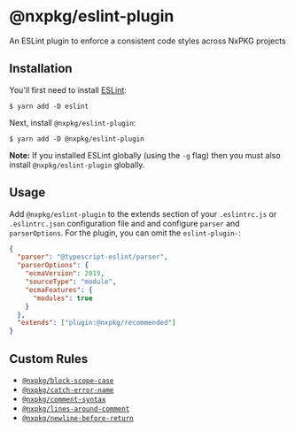# @nxpkg/eslint-plugin

An ESLint plugin to enforce a consistent code styles across NxPKG projects

## Installation

You'll first need to install [ESLint](http://eslint.org):

```
$ yarn add -D eslint
```

Next, install `@nxpkg/eslint-plugin`:

```
$ yarn add -D @nxpkg/eslint-plugin
```

**Note:** If you installed ESLint globally (using the `-g` flag) then you must also install `@nxpkg/eslint-plugin` globally.

## Usage

Add `@nxpkg/eslint-plugin` to the extends section of your `.eslintrc.js` or `.eslintrc.json` configuration file and
and configure `parser` and `parserOptions`. For the plugin, you can omit the `eslint-plugin-`:

```json
{
  "parser": "@typescript-eslint/parser",
  "parserOptions": {
    "ecmaVersion": 2019,
    "sourceType": "module",
    "ecmaFeatures": {
      "modules": true
    }
  },
  "extends": ["plugin:@nxpkg/recommended"]
}
```

## Custom Rules

- [`@nxpkg/block-scope-case`](https://github.com/nxpkg/eslint-plugin/blob/master/docs/rules/block-scope-case.md)
- [`@nxpkg/catch-error-name`](https://github.com/nxpkg/eslint-plugin/blob/master/docs/rules/catch-error-name.md)
- [`@nxpkg/comment-syntax`](https://github.com/nxpkg/eslint-plugin/blob/master/docs/rules/comment-syntax.md)
- [`@nxpkg/lines-around-comment`](https://github.com/nxpkg/eslint-plugin/blob/master/docs/rules/lines-around-comment.md)
- [`@nxpkg/newline-before-return`](https://github.com/nxpkg/eslint-plugin/blob/master/docs/rules/newline-before-return.md)
